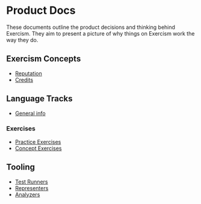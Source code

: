 # Product Docs

These documents outline the product decisions and thinking behind Exercism. 
They aim to present a picture of why things on Exercism work the way they do.

## Exercism Concepts
- [Reputation](./reputation.md)
- [Credits](./credits.md)

## Language Tracks
- [General info](./tracks.md)

### Exercises
- [Practice Exercises](./practice-exercises.md)
- [Concept Exercises](./concept-exercises.md)

## Tooling

- [Test Runners](./test-runners.md)
- [Representers](./representers.md)
- [Analyzers](./analyzers.md)
